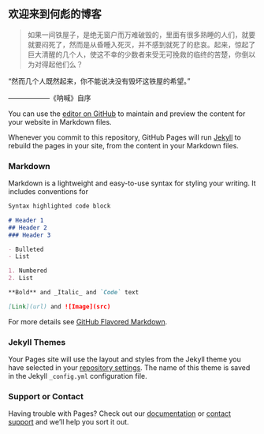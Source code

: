 ## 欢迎来到何彪的博客

>如果一间铁屋子，是绝无窗户而万难破毁的，里面有很多熟睡的人们，就要就要闷死了，然而是从昏睡入死灭，并不感到就死了的悲哀。起来，惊起了巨大清醒的几个人，使这不幸的少数者来受无可挽救的临终的苦楚，你倒以为对得起他们么？

“然而几个人既然起来，你不能说决没有毁坏这铁屋的希望。”

——————《呐喊》自序

You can use the [editor on GitHub](https://github.com/hebiao1973/hebiao1973.github.io/edit/master/README.md) to maintain and preview the content for your website in Markdown files.

Whenever you commit to this repository, GitHub Pages will run [Jekyll](https://jekyllrb.com/) to rebuild the pages in your site, from the content in your Markdown files.

### Markdown

Markdown is a lightweight and easy-to-use syntax for styling your writing. It includes conventions for

```markdown
Syntax highlighted code block

# Header 1
## Header 2
### Header 3

- Bulleted
- List

1. Numbered
2. List

**Bold** and _Italic_ and `Code` text

[Link](url) and ![Image](src)
```

For more details see [GitHub Flavored Markdown](https://guides.github.com/features/mastering-markdown/).

### Jekyll Themes

Your Pages site will use the layout and styles from the Jekyll theme you have selected in your [repository settings](https://github.com/hebiao1973/hebiao1973.github.io/settings). The name of this theme is saved in the Jekyll `_config.yml` configuration file.

### Support or Contact

Having trouble with Pages? Check out our [documentation](https://help.github.com/categories/github-pages-basics/) or [contact support](https://github.com/contact) and we’ll help you sort it out.

